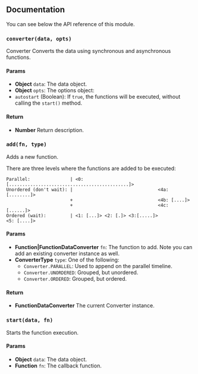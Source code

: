 ## Documentation

You can see below the API reference of this module.

### `converter(data, opts)`
Converter
Converts the data using synchronous and asynchronous functions.

#### Params

- **Object** `data`: The data object.
- **Object** `opts`: The options object:
 - `autostart` (Boolean): If `true`, the functions will be executed,
   without calling the `start()` method.

#### Return
- **Number** Return description.

### `add(fn, type)`
Adds a new function.

There are three levels where the functions are added to be executed:

```
Parallel:               | <0: [.............................................]>
Unordered (don't wait): |                                <4a: [........]>
                        +                                <4b: [....]>
                        +                                <4c: [......]>
Ordered (wait):         | <1: [...]> <2: [.]> <3:[.....]>                <5: [....]>
```

#### Params

- **Function|FunctionDataConverter** `fn`: The function to add. Note you can add an existing converter instance as well.
- **ConverterType** `type`: One of the following:
   - `Converter.PARALLEL`: Used to append on the parallel timeline.
   - `Converter.UNORDERED`: Grouped, but unordered.
   - `Converter.ORDERED`: Grouped, but ordered.

#### Return
- **FunctionDataConverter** The current Converter instance.

### `start(data, fn)`
Starts the function execution.

#### Params

- **Object** `data`: The data object.
- **Function** `fn`: The callback function.

